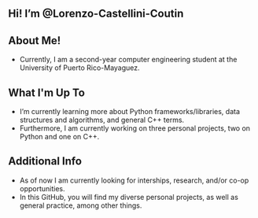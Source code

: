 ## Hi! I’m @Lorenzo-Castellini-Coutin 
## About Me!
- Currently, I am a second-year computer engineering student at the University of Puerto Rico-Mayaguez.
## What I'm Up To
- I’m currently learning more about Python frameworks/libraries, data structures and algorithms, and general C++ terms. 
- Furthermore, I am currently working on three personal projects, two on Python and one on C++.
## Additional Info
- As of now I am currently looking for interships, research, and/or co-op opportunities.
- In this GitHub, you will find my diverse personal projects, as well as general practice, among other things.

<!---
Lorenzo-Castellini-Coutin/Lorenzo-Castellini-Coutin is a ✨ special ✨ repository because its `README.md` (this file) appears on your GitHub profile.
You can click the Preview link to take a look at your changes.
--->
